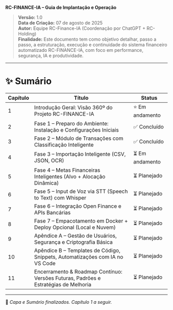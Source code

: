 **RC-FINANCE-IA – Guia de Implantação e Operação**

> **Versão:** 1.0\
> **Data de Criação:** 07 de agosto de 2025\
> **Autor:** Equipe RC-Finance-IA (Coordenação por ChatGPT + RC-Holding)\
> **Finalidade:** Este documento tem como objetivo detalhar, passo a passo, a estruturação, execução e continuidade do sistema financeiro automatizado RC-FINANCE-IA, com foco em performance, segurança, IA e produtividade.

---

# ✨ Sumário

| Capítulo | Título                                                                              | Status         |
| -------- | ----------------------------------------------------------------------------------- | -------------- |
| 1        | Introdução Geral: Visão 360º do Projeto RC-FINANCE-IA                               | ⭐ Em andamento |
| 2        | Fase 1 – Preparo do Ambiente: Instalação e Configurações Iniciais                   | ✅ Concluído    |
| 3        | Fase 2 – Módulo de Transações com Classificação Inteligente                         | ✅ Concluído    |
| 4        | Fase 3 – Importação Inteligente (CSV, JSON, OCR)                                    | ⏳ Em andamento |
| 5        | Fase 4 – Metas Financeiras Inteligentes (Alvo + Alocação Dinâmica)                  | ⏳ Planejado    |
| 6        | Fase 5 – Input de Voz via STT (Speech to Text) com Whisper                          | ⏳ Planejado    |
| 7        | Fase 6 – Integração Open Finance e APIs Bancárias                                   | ⏳ Planejado    |
| 8        | Fase 7 – Empacotamento em Docker + Deploy Opcional (Local e Nuvem)                  | ⏳ Planejado    |
| 9        | Apêndice A – Gestão de Usuários, Segurança e Criptografia Básica                    | ⏳ Planejado    |
| 10       | Apêndice B – Templates de Código, Snippets, Automatizações com IA no VS Code        | ⏳ Planejado    |
| 11       | Encerramento & Roadmap Contínuo: Versões Futuras, Padrões e Estratégias de Melhoria | ⏳ Planejado    |

---

📅 *Capa e Sumário finalizados. Capítulo 1 a seguir.*

